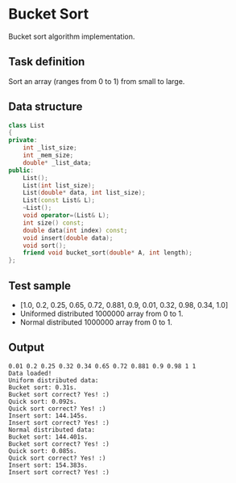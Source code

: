# Bucket Sort

Bucket sort algorithm implementation.

## Task definition

Sort an array (ranges from 0 to 1) from small to large.

## Data structure

```C++
class List
{
private:
	int _list_size;
	int _mem_size;
	double* _list_data;
public:
	List();
	List(int list_size);
	List(double* data, int list_size);
	List(const List& L);
	~List();
	void operator=(List& L);
	int size() const;
    double data(int index) const;
	void insert(double data);
	void sort();
	friend void bucket_sort(double* A, int length);
};
```

## Test sample

- [1.0, 0.2, 0.25, 0.65, 0.72, 0.881, 0.9, 0.01, 0.32, 0.98, 0.34, 1.0]
- Uniformed distributed 1000000 array from 0 to 1.
- Normal distributed 1000000 array from 0 to 1.

## Output

```
0.01 0.2 0.25 0.32 0.34 0.65 0.72 0.881 0.9 0.98 1 1
Data loaded!
Uniform distributed data:
Bucket sort: 0.31s.
Bucket sort correct? Yes! :)
Quick sort: 0.092s.
Quick sort correct? Yes! :)
Insert sort: 144.145s.
Insert sort correct? Yes! :)
Normal distributed data:
Bucket sort: 144.401s.
Bucket sort correct? Yes! :)
Quick sort: 0.085s.
Quick sort correct? Yes! :)
Insert sort: 154.383s.
Insert sort correct? Yes! :)
```
